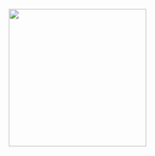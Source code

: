 <p align="center">
<a href="https://dashboard.heroku.com/new?template=https://github.com/ahadz-git/File-Stream-Bot"><img src="https://img.shields.io/badge/Deploy%20To%20Heroku-blueviolet?style=for-the-badge&logo=heroku" width="250""/</a>  
</p>
